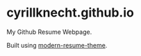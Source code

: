 # cyrillknecht.github.io
My Github Resume Webpage.

Built using [modern-resume-theme](https://github.com/sproogen/modern-resume-theme).

